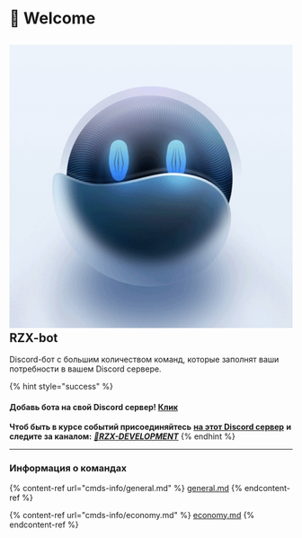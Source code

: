 # 🤩 Welcome

## &#x20;<img src=".gitbook/assets/image (6) (1).png" alt="" data-size="line"> **RZX-bot**

Discord-бот с большим количеством команд, которые заполнят ваши потребности в вашем Discord сервере.

{% hint style="success" %}
#### Добавь бота на свой Discord сервер! [Клик](https://invite.rzx.ehd.lol/)

**Чтоб быть в курсе событий присоединяйтесь** [**на этот Discord сервер**](https://discord.gg/cEqr2Cv73j) **и следите за каналом:** [_**🤖RZX-DEVELOPMENT**_](https://discord.com/channels/967016490723336192/1131319491494686720)
{% endhint %}

***

### Информация о командах

{% content-ref url="cmds-info/general.md" %}
[general.md](cmds-info/general.md)
{% endcontent-ref %}

{% content-ref url="cmds-info/economy.md" %}
[economy.md](cmds-info/economy.md)
{% endcontent-ref %}
